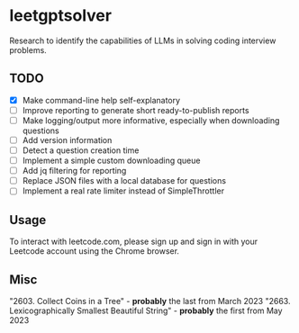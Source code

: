 # leetgptsolver

Research to identify the capabilities of LLMs in solving coding interview problems.

## TODO

- [x] Make command-line help self-explanatory
- [ ] Improve reporting to generate short ready-to-publish reports
- [ ] Make logging/output more informative, especially when downloading questions
- [ ] Add version information
- [ ] Detect a question creation time
- [ ] Implement a simple custom downloading queue
- [ ] Add jq filtering for reporting
- [ ] Replace JSON files with a local database for questions
- [ ] Implement a real rate limiter instead of SimpleThrottler

## Usage

To interact with leetcode.com, please sign up and sign in with your Leetcode account using the Chrome browser.

## Misc

"2603. Collect Coins in a Tree" - **probably** the last from March 2023
"2663. Lexicographically Smallest Beautiful String" - **probably** the first from May 2023
